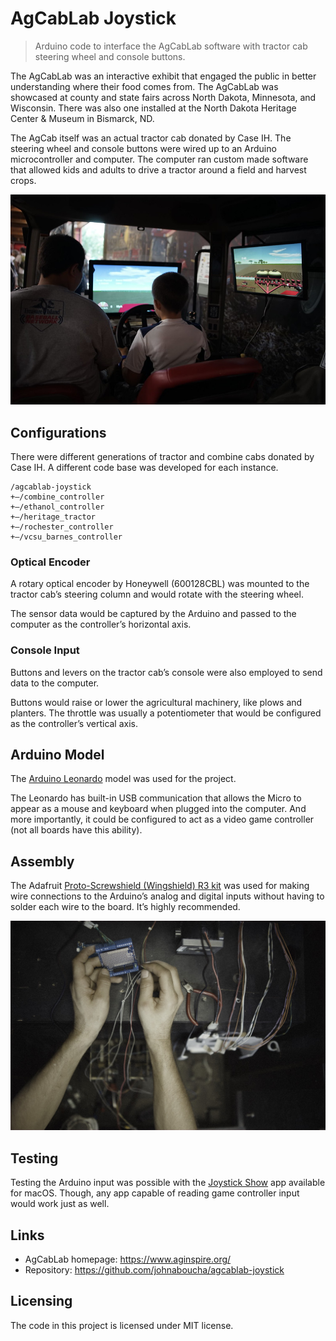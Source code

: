 # AgCabLab Joystick
> Arduino code to interface the AgCabLab software with tractor cab steering wheel and console buttons.

The AgCabLab was an interactive exhibit that engaged the public in better understanding where their food comes from. The AgCabLab was showcased at county and state fairs across North Dakota, Minnesota, and Wisconsin. There was also one installed at the North Dakota Heritage Center & Museum in Bismarck, ND.

The AgCab itself was an actual tractor cab donated by Case IH. The steering wheel and console buttons were wired up to an Arduino microcontroller and computer. The computer ran custom made software that allowed kids and adults to drive a tractor around a field and harvest crops.

![AgCabLab](/photos/agcablab.jpg)

## Configurations

There were different generations of tractor and combine cabs donated by Case IH. A different code base was developed for each instance.

```
/agcablab-joystick
+—/combine_controller
+—/ethanol_controller
+—/heritage_tractor
+—/rochester_controller
+—/vcsu_barnes_controller
```

### Optical Encoder

A rotary optical encoder by Honeywell (600128CBL) was mounted to the tractor cab’s steering column and would rotate with the steering wheel.

The sensor data would be captured by the Arduino and passed to the computer as the controller’s horizontal axis.

### Console Input

Buttons and levers on the tractor cab’s console were also employed to send data to the computer.

Buttons would raise or lower the agricultural machinery, like plows and planters. The throttle was usually a potentiometer that would be configured as the controller’s vertical axis.

## Arduino Model

The [Arduino Leonardo](https://docs.arduino.cc/hardware/leonardo) model was used for the project.

The Leonardo has built-in USB communication that allows the Micro to appear as a mouse and keyboard when plugged into the computer. And more importantly, it could be configured to act as a video game controller (not all boards have this ability).

## Assembly

The Adafruit [Proto-Screwshield (Wingshield) R3 kit](https://www.adafruit.com/product/196) was used for making wire connections to the Arduino’s analog and digital inputs without having to solder each wire to the board. It’s highly recommended.

![Adafruit Proto-Screwshild](/photos/wing-shield.jpg)

## Testing

Testing the Arduino input was possible with the [Joystick Show](https://apps.apple.com/ca/app/joystick-show/id515886877?mt=12) app available for macOS. Though, any app capable of reading game controller input would work just as well.

## Links

- AgCabLab homepage: https://www.aginspire.org/
- Repository: https://github.com/johnaboucha/agcablab-joystick

## Licensing

The code in this project is licensed under MIT license.